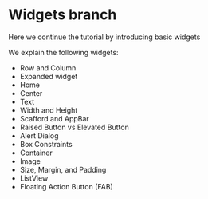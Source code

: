 # Widgets branch

Here we continue the tutorial by introducing basic widgets

We explain the following widgets:

* Row and Column
* Expanded widget
* Home
* Center
* Text
* Width and Height
* Scafford and AppBar
* Raised Button vs Elevated Button
* Alert Dialog
* Box Constraints
* Container
* Image
* Size, Margin, and Padding
* ListView
* Floating Action Button (FAB)
